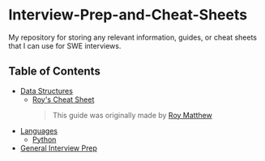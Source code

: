# Interview-Prep-and-Cheat-Sheets
My repository for storing any relevant information, guides, or cheat sheets that I can use for SWE interviews.

## Table of Contents
* [Data Structures](DataStructures)
  - [Roy's Cheat Sheet](DataStructures)
    > This guide was originally made by [Roy Matthew](https://github.com/Varghese77/My-Technical-Interview-Cheat-Sheet)
* [Languages](Languages)
  - [Python](Languages/Python)
* [General Interview Prep](General)
